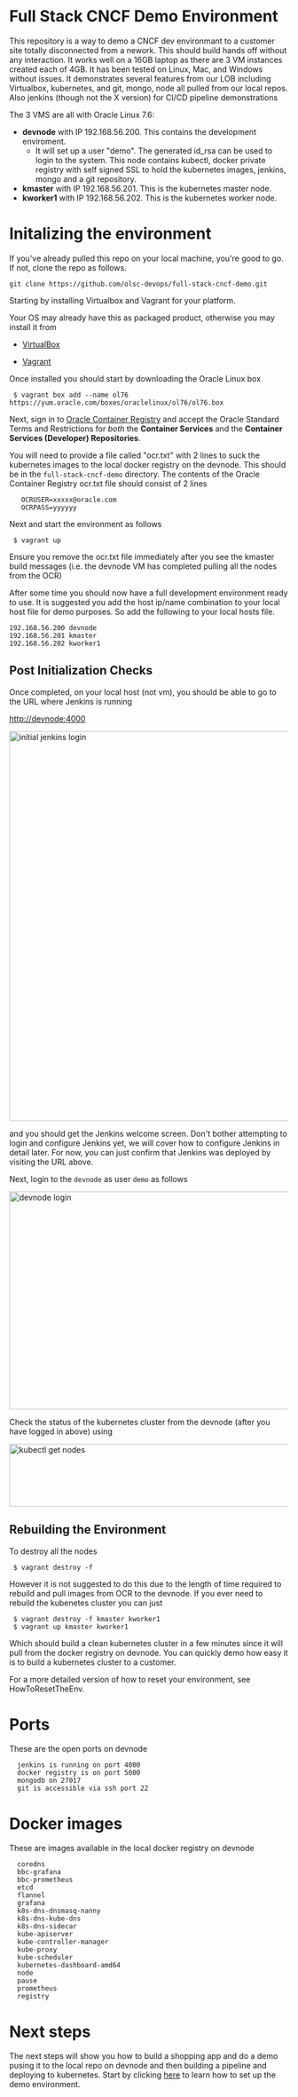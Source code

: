 Full Stack CNCF Demo Environment
================================

This repository is a way to demo a CNCF dev environmant to a customer site totally disconnected from a nework.
This should build hands off without any interaction. It works well on a 16GB laptop as there are 3 VM instances
created each of 4GB. It has been tested on Linux, Mac, and Windows without issues. It demonstrates several features from our
LOB including Virtualbox, kubernetes, and git, mongo, node all pulled from our local repos. Also jenkins (though not
the X version) for CI/CD pipeline demonstrations

The 3 VMS are all with Oracle Linux 7.6:

* **devnode** with IP 192.168.56.200. This contains the development enviroment. 
    * It will set up a user "demo". The generated id_rsa can be used to login to the system. This node contains kubectl, docker private
registry with self signed SSL to hold the kubernetes images, jenkins, mongo and a git repository.
* **kmaster**  with IP 192.168.56.201. This is the kubernetes master node.
* **kworker1** with IP 192.168.56.202. This is the kubernetes worker node.

Initalizing the environment
============================

If you've already pulled this repo on your local machine, you're good to go. If not, clone the repo as follows.

`git clone https://github.com/olsc-devops/full-stack-cncf-demo.git`

Starting by installing Virtualbox and Vagrant for your platform.

Your OS may already have this as packaged product, otherwise you may install it from

* [VirtualBox](https://www.virtualbox.org/wiki/Downloads)

* [Vagrant](https://www.vagrantup.com/downloads.html)

Once installed you should start by downloading the Oracle Linux box 

     $ vagrant box add --name ol76 https://yum.oracle.com/boxes/oraclelinux/ol76/ol76.box
    
Next, sign in to [Oracle Container Registry](https://container-registry.oracle.com) and accept the Oracle Standard Terms and Restrictions for *both* the **Container Services** and the **Container Services (Developer) Repositories**.

You will need to provide a file called "ocr.txt" with 2 lines to suck the kubernetes images to the local
docker registry on the devnode. This should be in the `full-stack-cncf-demo` directory. The contents of the Oracle Container Registry ocr.txt file should consist of 2 lines

       OCRUSER=xxxxx@oracle.com
       OCRPASS=yyyyyy

Next and start the environment as follows

     $ vagrant up

Ensure you remove the ocr.txt file immediately after you see the kmaster build messages (i.e.
the devnode VM has completed pulling all the nodes from the OCR)

After some time you should now have a full development environment ready to use. It is suggested you
add the host ip/name combination to your local host file for demo purposes. So add the following to your local hosts file.

    192.168.56.200 devnode
    192.168.56.201 kmaster
    192.168.56.202 kworker1
   
Post Initialization Checks
--------------------------

Once completed, on your local host (not vm), you should be able to go to the URL where Jenkins is running

[http://devnode:4000](http://devnode:4000)

<img src="img/jenkins_init_login.png" alt="initial jenkins login" width="747px" height="703px">

and you should get the Jenkins welcome screen. Don't bother attempting to login and configure Jenkins yet, we will cover how to configure Jenkins in detail later. For now, you can just confirm that Jenkins was deployed by visiting the URL above.

Next, login to the `devnode` as user `demo` as follows
    
 <img src="img/021a-jenkins.png" alt="devnode login" width="990px" height="393px">

 Check the status of the kubernetes cluster from the devnode (after you have logged in above) using

<img src="img/001-PostInitChecks.png" alt="kubectl get nodes" width="584px" height="113px">
 

Rebuilding the Environment
--------------------------

To destroy all the nodes

     $ vagrant destroy -f

However it is not suggested to do this due to the length of time required to rebuild and pull images from OCR to the
devnode. If you ever need to rebuild the kubenetes cluster you can just

     $ vagrant destroy -f kmaster kworker1
     $ vagrant up kmaster kworker1

Which should build a clean kubernetes cluster in a few minutes since it will pull from the docker registry on devnode.
You can quickly demo how easy it is to build a kubernetes cluster to a customer.

For a more detailed version of how to reset your environment, see HowToResetTheEnv.

Ports
=====

These are the open ports on devnode

      jenkins is running on port 4000
      docker registry is on port 5000
      mongodb on 27017
      git is accessible via ssh port 22

Docker images 
=============

These are images available in the local docker registry on devnode

      coredns 
      bbc-grafana
      bbc-prometheus
      etcd                       
      flannel                    
      grafana                    
      k8s-dns-dnsmasq-nanny      
      k8s-dns-kube-dns           
      k8s-dns-sidecar            
      kube-apiserver             
      kube-controller-manager    
      kube-proxy                 
      kube-scheduler             
      kubernetes-dashboard-amd64 
      node                       
      pause                      
      prometheus                 
      registry    
      
Next steps
==========

The next steps will show you how to build a shopping app and do a demo pusing it to the local repo on devnode
and then building a pipeline and deploying to kubernetes. Start by clicking [here](docs/CONFIGDEMO.md) to learn how to set up the demo environment.